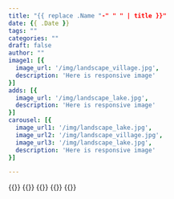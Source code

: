 ```yaml
---
title: "{{ replace .Name "-" " " | title }}"
date: {{ .Date }}
tags: ""
categories: ""
draft: false
author: ""
image1: [{
  image_url: '/img/landscape_village.jpg',
  description: 'Here is responsive image'
}]
adds: [{
  image_url: '/img/landscape_lake.jpg',
  description: 'Here is responsive image'
}]
carousel: [{
  image_url1: '/img/landscape_lake.jpg',
  image_url2: '/img/landscape_village.jpg',
  image_url3: '/img/landscape_lake.jpg',
  description: 'Here is responsive image'
}]

---
```


{{<image>}}
{{<adds>}}
{{<carousel>}}
{{<trends>}}
{{<related-list>}}

